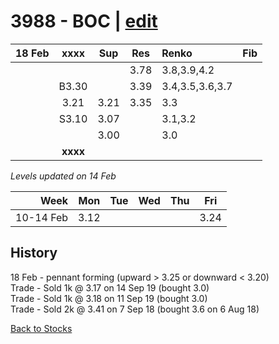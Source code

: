 # 3988 - BOC | [edit](https://github.com/alwinwoo/alwinwoo.github.io/edit/master/stocks/3988.md)

| 18 Feb  | **xxxx**     | Sup   | Res   | Renko           | Fib
| ---:    | :---:        | :---: | :---: | :---            | :---
|         |              |       | 3.78  | 3.8,3.9,4.2
|         | B3.30        |       | 3.39  | 3.4,3.5,3.6,3.7
|         | 3.21         | 3.21  | 3.35  | 3.3
|         | S3.10        | 3.07  |       | 3.1,3.2
|         |              | 3.00  |       | 3.0
|         | **xxxx**     |       |       |

*Levels updated on 14 Feb*

Week      | Mon   | Tue   | Wed   | Thu   | Fri   |
---:      | :---: | :---: | :---: | :---: | :---: |
10-14 Feb | 3.12  |       |       |       | 3.24  |

## History
18 Feb - pennant forming (upward > 3.25 or downward < 3.20) </br>
Trade - Sold 1k @ 3.17 on 14 Sep 19 (bought 3.0)            </br>
Trade - Sold 1k @ 3.18 on 11 Sep 19 (bought 3.0)            </br>
Trade - Sold 2k @ 3.41 on 7 Sep 18 (bought 3.6 on 6 Aug 18) </br>

[Back to Stocks](https://alwinwoo.github.io/stocks)
